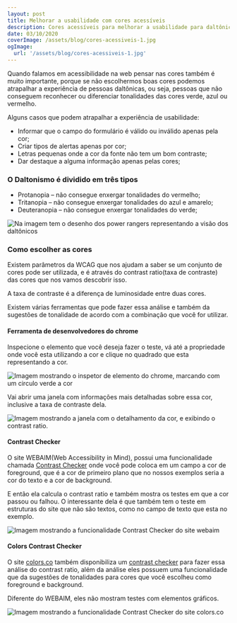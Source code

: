 ```yaml
---
layout: post
title: Melhorar a usabilidade com cores acessíveis
description: Cores acessíveis para melhorar a usabilidade para daltônicos.
date: 03/10/2020
coverImage: /assets/blog/cores-acessiveis-1.jpg
ogImage:
  url: '/assets/blog/cores-acessiveis-1.jpg'
---
```


Quando falamos em acessibilidade na web pensar nas cores também é muito importante, porque se não escolhermos boas cores podemos atrapalhar a experiência de pessoas daltônicas, ou seja, pessoas que não conseguem reconhecer ou diferenciar tonalidades das cores verde, azul ou vermelho.

Alguns casos que podem atrapalhar a experiência de usabilidade:

- Informar que o campo do formulário é válido ou inválido apenas pela cor;
- Criar tipos de alertas apenas por cor;
- Letras pequenas onde a cor da fonte não tem um bom contraste;
- Dar destaque a alguma informação apenas pelas cores;

### O Daltonismo é dividido em três tipos

- Protanopia – não consegue enxergar tonalidades do vermelho;
- Tritanopia – não consegue enxergar tonalidades do azul e amarelo;
- Deuteranopia – não consegue enxergar tonalidades do verde;

![Na imagem tem o desenho dos power rangers representando a visão dos daltônicos](/assets/blog/power-rangers.jpg 'Na imagem tem o desenho dos power rangers representando a visão dos daltônicos')

### Como escolher as cores

Existem parâmetros da WCAG que nos ajudam a saber se um conjunto de cores pode ser utilizada, e é através do contrast ratio(taxa de contraste) das cores que nos vamos descobrir isso.

A taxa de contraste é a diferença de luminosidade entre duas cores.

Existem várias ferramentas que pode fazer essa análise e também da sugestões de tonalidade de acordo com a combinação que você for utilizar.

#### Ferramenta de desenvolvedores do chrome

Inspecione o elemento que você deseja fazer o teste, vá até a propriedade onde você esta utilizando a cor e clique no quadrado que esta representando a cor.

![Imagem mostrando o inspetor de elemento do chrome, marcando com um circulo verde a cor](/assets/blog/chrome-inspect.png 'Imagem mostrando o inspetor de elemento do chrome, marcando com um circulo verde a cor')

Vai abrir uma janela com informações mais detalhadas sobre essa cor, inclusive a taxa de contraste dela.

![Imagem mostrando a janela com o detalhamento da cor, e exibindo o contrast ratio.](/assets/blog/chrome-inspect-1.png 'Imagem mostrando a janela com o detalhamento da cor, e exibindo o contrast ratio.')

#### Contrast Checker

O site WEBAIM(Web Accessibility in Mind), possui uma funcionalidade chamada [Contrast Checker](https://webaim.org/resources/contrastchecker/) onde você pode coloca em um campo a cor de foreground, que é a cor de primeiro plano que no nossos exemplos seria a cor do texto e a cor de background.

E então ela calcula o contrast ratio e também mostra os testes em que a cor passou ou falhou. O interessante dela é que também tem o teste em estruturas do site que não são textos, como no campo de texto que esta no exemplo.

![Imagem mostrando a funcionalidade Contrast Checker do site webaim](/assets/blog/webaim.png 'Imagem mostrando a funcionalidade Contrast Checker do site webaim')

#### Colors Contrast Checker

O site [colors.co](http://colors.co) também disponibiliza um [contrast checker](https://coolors.co/contrast-checker/) para fazer essa análise do contrast ratio, além da análise eles possuem uma funcionalidade que da sugestões de tonalidades para cores que você escolheu como foreground e background.

Diferente do WEBAIM, eles não mostram testes com elementos gráficos.

![Imagem mostrando a funcionalidade Contrast Checker do site colors.co](/assets/blog/colors.png 'Imagem mostrando a funcionalidade Contrast Checker do site colors.co')
